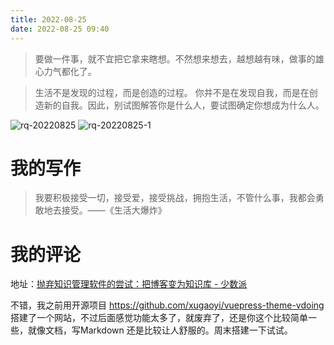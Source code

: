 ```yaml
---
title: 2022-08-25
date: 2022-08-25 09:40
---
```


> 要做一件事，就不宜把它拿来瞎想。不然想来想去，越想越有味，做事的雄心力气都化了。

> 生活不是发现的过程，而是创造的过程。
> 你并不是在发现自我，而是在创造新的自我。因此，别试图解答你是什么人，要试图确定你想成为什么人。

![rq-20220825](http://images.iotop.work/uPic/20220825-rq-20220825.jpg)
![rq-20220825-1](http://images.iotop.work/uPic/20220825-rq-20220825-1.jpg)


# 我的写作

> 我要积极接受一切，接受爱，接受挑战，拥抱生活，不管什么事，我都会勇敢地去接受。——《生活大爆炸》


# 我的评论

地址：[抛弃知识管理软件的尝试：把博客变为知识库 - 少数派](https://sspai.com/post/75329)

不错，我之前用开源项目 https://github.com/xugaoyi/vuepress-theme-vdoing 搭建了一个网站，不过后面感觉功能太多了，就废弃了，还是你这个比较简单一些，就像文档，写Markdown 还是比较让人舒服的。周末搭建一下试试。